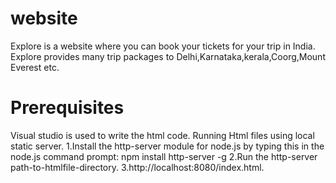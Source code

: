# website
Explore is a website where you can book your tickets for your trip in India. Explore provides many trip packages to Delhi,Karnataka,kerala,Coorg,Mount Everest etc.
# Prerequisites
Visual studio is used to write the html code.
Running Html files using local static server.
1.Install the http-server module for node.js by typing this in the node.js command prompt: npm install http-server -g
2.Run the http-server path-to-htmlfile-directory.
3.http://localhost:8080/index.html.